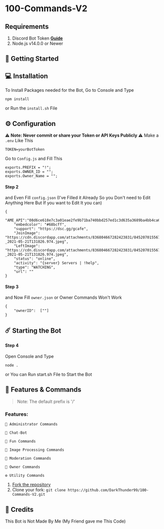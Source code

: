 # 100-Commands-V2


## Requirements
1. Discord Bot Token **[Guide](https://discordjs.guide/preparations/setting-up-a-bot-application.html#creating-your-bot)**
2. Node.js v14.0.0 or Newer

## 🚀 Getting Started

## 💻 Installation

To Install Packages needed for the Bot, Go to Console and Type 
```
npm install
```
or Run the `install.sh` File

## ⚙️ Configuration

⚠️ **Note: Never commit or share your Token or API Keys Publicly** ⚠️
Make a `.env` Like This
```
TOKEN=yourBotToken
```

Go to `Config.js` and Fill This
```
exports.PREFIX = "!";
exports.OWNER_ID = "";
exports.Owner_Name = "";
```

#### Step 2
and Even Fill `config.json` (I've Filled it Already So you Don't need to Edit Anything Here But If you want to Edit It you can)
```
{
    "AME_API":"08d6ce618e7c3a01eae2fe9b71ba740bbd257ed1c3d635a3689ba4bb4ca64f44fa8e16b88367a8efddf86866feaded0e32710e9f7acd8461c79710c4d9e32f71",
    "embedcolor": "#68bcff",
    "support": "https://dsc.gg/gcafe",
    "JoinImage": "https://cdn.discordapp.com/attachments/836804667282423831/845207015567392778/images_-_2021-05-21T131826.974.jpeg",
    "LeftImage": "https://cdn.discordapp.com/attachments/836804667282423831/845207015567392778/images_-_2021-05-21T131826.974.jpeg",
    "status": "online",
    "activity": "{server} Servers | !help",
    "type": "WATCHING",
    "url": ""
}
```

#### Step 3
and Now Fill `owner.json` or Owner Commands Won't Work
```
{
    "ownerID":  [""]
}
```

## ☄️ Starting the Bot

#### Step 4
Open Console and Type
```
node .
```
or You can Run start.sh File to Start the Bot

## 📝 Features & Commands

> Note: The default prefix is '/'

### Features: 
```
🔮 Administrator Commands
```
```
🤖 Chat-Bot
```
```
🤣 Fun Commands
```
```
🌟 Image Processing Commands
```
```
📜 Moderation Commands
```
```
🎉 Owner Commands
```
```
⚙️ Utility Commands
```

1. [Fork the repository](https://github.com/DarkThunder99/100-Commands-V2/fork)
2. Clone your fork: `git clone https://github.com/DarkThunder99/100-Commands-V2.git`

## 📝 Credits
This Bot is Not Made By Me (My Friend gave me This Code)
